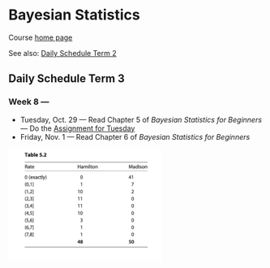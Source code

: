 # Bayesian Statistics

Course [home page](./)

See also: [Daily Schedule Term 2](./daily_schedule_term_2.html)

## Daily Schedule Term 3

### Week 8 &mdash;

* Tuesday, Oct. 29 &mdash; Read Chapter 5 of *Bayesian Statistics for Beginners* &mdash; Do the [Assignment for Tuesday](./assignments/AssignmentFor2024-10-29.nb.pdf)
* Friday, Nov. 1 &mdash; Read Chapter 6 of *Bayesian Statistics for Beginners*

<img src="./resources/HamiltonVsMadison.png" alt="Word frequency counts, Hamilton vs. Madison" width="60%">
